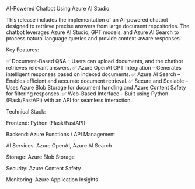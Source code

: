 AI-Powered Chatbot Using Azure AI Studio

This release includes the implementation of an AI-powered chatbot designed to retrieve precise answers from large document repositories. The chatbot leverages Azure AI Studio, GPT models, and Azure AI Search to process natural language queries and provide context-aware responses.

Key Features:

✅ Document-Based Q&A – Users can upload documents, and the chatbot retrieves relevant answers.
✅ Azure OpenAI GPT Integration – Generates intelligent responses based on indexed documents.
✅ Azure AI Search – Enables efficient and accurate document retrieval.
✅ Secure and Scalable – Uses Azure Blob Storage for document handling and Azure Content Safety for filtering responses.
✅ Web-Based Interface – Built using Python (Flask/FastAPI) with an API for seamless interaction.

Technical Stack:

Frontend: Python (Flask/FastAPI)

Backend: Azure Functions / API Management

AI Services: Azure OpenAI, Azure AI Search

Storage: Azure Blob Storage

Security: Azure Content Safety

Monitoring: Azure Application Insights
